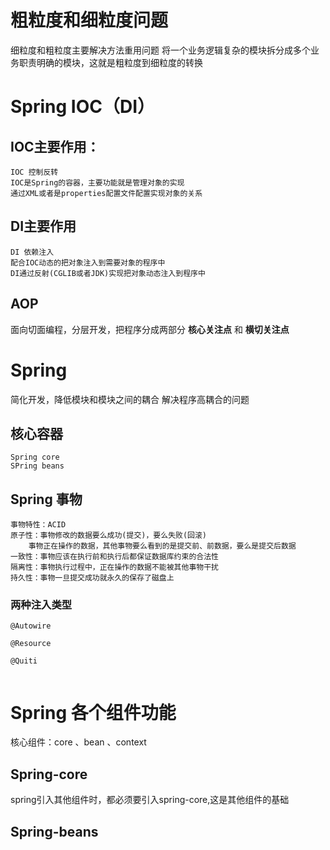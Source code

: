 # 粗粒度和细粒度问题
细粒度和粗粒度主要解决方法重用问题
将一个业务逻辑复杂的模块拆分成多个业务职责明确的模块，这就是粗粒度到细粒度的转换

# Spring IOC（DI）
## IOC主要作用：
	IOC 控制反转
	IOC是Spring的容器，主要功能就是管理对象的实现
	通过XML或者是properties配置文件配置实现对象的关系
## DI主要作用
	DI 依赖注入
	配合IOC动态的把对象注入到需要对象的程序中
	DI通过反射(CGLIB或者JDK)实现把对象动态注入到程序中
## AOP
面向切面编程，分层开发，把程序分成两部分 **核心关注点** 和 **横切关注点**

# Spring

简化开发，降低模块和模块之间的耦合
解决程序高耦合的问题

## 核心容器
	Spring core		
	SPring beans
## Spring 事物
	事物特性：ACID
	原子性：事物修改的数据要么成功(提交)，要么失败(回滚)
		事物正在操作的数据，其他事物要么看到的是提交前、前数据，要么是提交后数据
	一致性：事物应该在执行前和执行后都保证数据库约束的合法性
	隔离性：事物执行过程中，正在操作的数据不能被其他事物干扰
	持久性：事物一旦提交成功就永久的保存了磁盘上

### 两种注入类型

```
@Autowire

@Resource

@Quiti


```

# Spring 各个组件功能

核心组件：core 、bean 、context

## Spring-core 

spring引入其他组件时，都必须要引入spring-core,这是其他组件的基础

## Spring-beans














​	